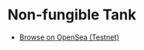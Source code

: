 # Non-fungible Tank

- [Browse on OpenSea (Testnet)](https://testnets.opensea.io/collection/non-fungible-tank)
